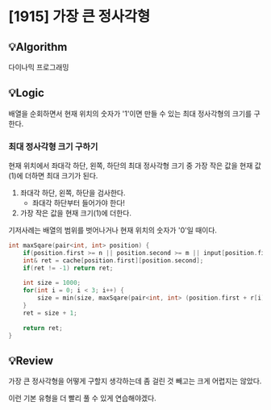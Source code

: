 # [1915] 가장 큰 정사각형
## 💡Algorithm

다이나믹 프로그래밍

## 💡Logic

배열을 순회하면서 현재 위치의 숫자가 '1'이면 만들 수 있는 최대 정사각형의 크기를 구한다.

### 최대 정사각형 크기 구하기

현재 위치에서 좌대각 하단, 왼쪽, 하단의 최대 정사각형 크기 중 가장 작은 값을 현재 값(1)에 더하면 최대 크기가 된다.

1. 좌대각 하단, 왼쪽, 하단을 검사한다.
    - 좌대각 하단부터 들어가야 한다!
2. 가장 작은 값을 현재 크기(1)에 더한다.

기저사례는 배열의 범위를 벗어나거나 현재 위치의 숫자가 '0'일 때이다.

```c++
int maxSqare(pair<int, int> position) {
    if(position.first >= n || position.second >= m || input[position.first][position.second] == '0') return 0;
    int& ret = cache[position.first][position.second];
    if(ret != -1) return ret;
    
    int size = 1000;
    for(int i = 0; i < 3; i++) {
        size = min(size, maxSqare(pair<int, int> (position.first + r[i], position.second + c[i])));
    }
    ret = size + 1;
    
    return ret;
}
```

## 💡Review

가장 큰 정사각형을 어떻게 구할지 생각하는데 좀 걸린 것 빼고는 크게 어렵지는 않았다. 

이런 기본 유형을 더 빨리 풀 수 있게 연습해야겠다.
